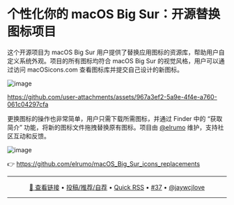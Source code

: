个性化你的 macOS Big Sur：开源替换图标项目
===

这个开源项目为 macOS Big Sur 用户提供了替换应用图标的资源库，帮助用户自定义系统外观。项目的所有图标均符合 macOS Big Sur 的视觉风格，用户可以通过访问 macOSicons.com 查看图标库并提交自己设计的新图标。

![image](https://github.com/user-attachments/assets/9a815389-7ef1-4fc9-acd2-09216751b179)


https://github.com/user-attachments/assets/967a3ef2-5a9e-4f4e-a760-061c04297cfa




更换图标的操作也非常简单，用户只需下载所需图标，并通过 Finder 中的 “获取简介” 功能，将新的图标文件拖拽替换原有图标。项目由 [@elrumo](https://x.com/elrumo) 维护，支持社区互动和反馈。

![image](https://github.com/user-attachments/assets/bac552fd-9b06-447c-9be4-9da1ce5ecbee)

👉 https://github.com/elrumo/macOS_Big_Sur_icons_replacements

---

<p align="center">
<a href="https://github.com/elrumo/macOS_Big_Sur_icons_replacements" target="_blank">🔗 查看链接</a> • 
<a href="https://github.com/jaywcjlove/quick-rss/issues/new/choose" target="_blank">投稿/推荐/自荐</a> • 
<a href="https://wangchujiang.com/quick-rss/feeds/index.html" target="_blank">Quick RSS</a> • 
<a href="https://github.com/jaywcjlove/quick-rss/issues/37" target="_blank">#37</a> • 
<a href="https://github.com/jaywcjlove" target="_blank">@jaywcjlove</a>
</p>

---
    